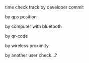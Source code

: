 time check track by developer commit

by gps position 

by computer with bluetooth

by qr-code

by wireless proximity

by another user check...?